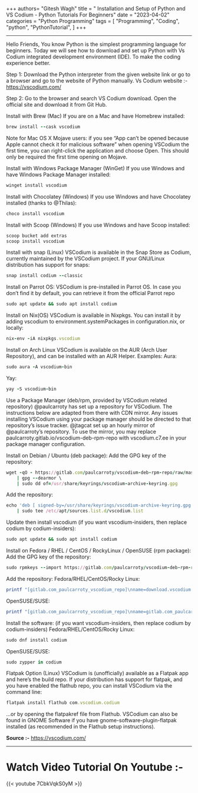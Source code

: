 +++
authors= "Gitesh Wagh"
title = " Installation and Setup of Python and VS Codium - Python Tutorials For Beginners"
date = "2023-04-02"
categories = "Python Programming"
tags = [
  "Programming", 
  "Coding",
  "python",
  "PythonTutorial",
]
+++
******
Hello Friends,
You know Python is the simplest programming language for beginners. Today we will see how to download and set up Python with Vs Codium integrated development environment (IDE). To make the coding experience better.

Step 1: Download the Python interpreter from the given website link or go to a browser and go to the website of Python manually.
Vs Codium website :-  https://vscodium.com/

Step 2: Go to the browser and search VS Codium download. Open the official site and download it from Git Hub.


Install with Brew (Mac)
If you are on a Mac and have Homebrew installed:
```ruby
brew install --cask vscodium
```
Note for Mac OS X Mojave users: if you see “App can’t be opened because Apple cannot check it for malicious software” when opening VSCodium the first time, you can right-click the application and choose Open. This should only be required the first time opening on Mojave.

Install with Windows Package Manager (WinGet)
If you use Windows and have Windows Package Manager installed:
```ruby
winget install vscodium
```

Install with Chocolatey (Windows)
If you use Windows and have Chocolatey installed (thanks to @Thilas):
```ruby
choco install vscodium
```

Install with Scoop (Windows)
If you use Windows and have Scoop installed:
```ruby
scoop bucket add extras
scoop install vscodium
```

Install with snap (Linux)
VSCodium is available in the Snap Store as Codium, currently maintained by the VSCodium project. If your GNU/Linux distribution has support for snaps:
```ruby
snap install codium --classic
```

Install on Parrot OS:
VSCodium is pre-installed in Parrot OS.
In case you don’t find it by default, you can retrieve it from the official Parrot repo
```ruby
sudo apt update && sudo apt install codium
```

Install on Nix(OS)
VSCodium is available in Nixpkgs. You can install it by adding vscodium to environment.systemPackages in configuration.nix, or locally:
```ruby
nix-env -iA nixpkgs.vscodium
```

Install on Arch Linux
VSCodium is available on the AUR (Arch User Repository), and can be installed with an AUR Helper.
Examples:
Aura:
```ruby
sudo aura -A vscodium-bin
```
Yay:
```ruby
yay -S vscodium-bin
```
Use a Package Manager (deb/rpm, provided by VSCodium related repository)
@paulcarroty has set up a repository for VSCodium. The instructions below are adapted from there with CDN mirror. Any issues installing VSCodium using your package manager should be directed to that repository’s issue tracker.
@jtagcat set up an hourly mirror of @paulcarroty’s repository.
To use the mirror, you may replace paulcarroty.gitlab.io/vscodium-deb-rpm-repo with vscodium.c7.ee in your package manager configuration.

Install on Debian / Ubuntu (deb package):
Add the GPG key of the repository:
```ruby
wget -qO - https://gitlab.com/paulcarroty/vscodium-deb-rpm-repo/raw/master/pub.gpg \
    | gpg --dearmor \
    | sudo dd of=/usr/share/keyrings/vscodium-archive-keyring.gpg
```
Add the repository:
```ruby
echo 'deb [ signed-by=/usr/share/keyrings/vscodium-archive-keyring.gpg ] https://download.vscodium.com/debs vscodium main' \
    | sudo tee /etc/apt/sources.list.d/vscodium.list
```
Update then install vscodium (if you want vscodium-insiders, then replace codium by codium-insiders):
```ruby
sudo apt update && sudo apt install codium
```

Install on Fedora / RHEL / CentOS / RockyLinux / OpenSUSE (rpm package):
Add the GPG key of the repository:
```ruby
sudo rpmkeys --import https://gitlab.com/paulcarroty/vscodium-deb-rpm-repo/-/raw/master/pub.gpg
```
Add the repository:
Fedora/RHEL/CentOS/Rocky Linux:
```ruby
printf "[gitlab.com_paulcarroty_vscodium_repo]\nname=download.vscodium.com\nbaseurl=https://download.vscodium.com/rpms/\nenabled=1\ngpgcheck=1\nrepo_gpgcheck=1\ngpgkey=https://gitlab.com/paulcarroty/vscodium-deb-rpm-repo/-/raw/master/pub.gpg\nmetadata_expire=1h" | sudo tee -a /etc/yum.repos.d/vscodium.repo
```
OpenSUSE/SUSE:
```ruby
printf "[gitlab.com_paulcarroty_vscodium_repo]\nname=gitlab.com_paulcarroty_vscodium_repo\nbaseurl=https://download.vscodium.com/rpms/\nenabled=1\ngpgcheck=1\nrepo_gpgcheck=1\ngpgkey=https://gitlab.com/paulcarroty/vscodium-deb-rpm-repo/-/raw/master/pub.gpg\nmetadata_expire=1h" | sudo tee -a /etc/zypp/repos.d/vscodium.repo
```
Install the software: (if you want vscodium-insiders, then replace codium by codium-insiders)
Fedora/RHEL/CentOS/Rocky Linux:
```ruby
sudo dnf install codium
```
OpenSUSE/SUSE:
```ruby
sudo zypper in codium
```

Flatpak Option (Linux)
VSCodium is (unofficially) available as a Flatpak app and here’s the build repo. If your distribution has support for flatpak, and you have enabled the flathub repo, you can install VSCodium via the command line:
```ruby
flatpak install flathub com.vscodium.codium
```
…or by opening the flatpakref file from Flathub. VSCodium can also be found in GNOME Software if you have gnome-software-plugin-flatpak installed (as recommended in the Flathub setup instructions).

**Source :-**
https://vscodium.com/
******

# Watch Video Tutorial On Youtube :-

{{< youtube 7CbkVqkS0yM >}}

